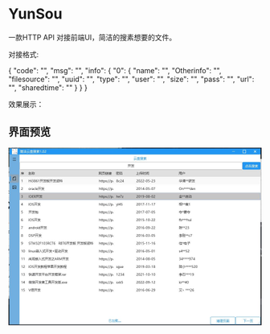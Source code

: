 # YunSou
 一款HTTP API 对接前端UI，简洁的搜素想要的文件。

对接格式:

{
    "code": "",
    "msg": "",
    "info": {
        "0": {
            "name": "",
            "Otherinfo": "",
            "filesource": "",
            "uuid": "",
            "type": "",
            "user": "",
            "size": "",
            "pass": "",
            "url": "",
            "sharedtime": ""
        }
    }
}


效果展示：





## 界面预览 
![网盘搜索GUI界面](https://github.com/dengle456/Ysou/blob/master/123.JPG?raw=true)
